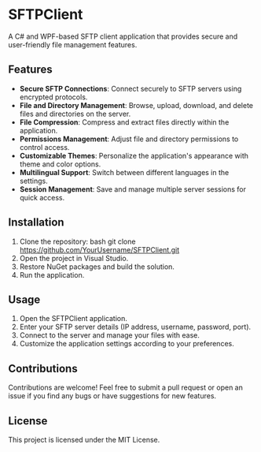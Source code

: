 # SFTPClient

A C# and WPF-based SFTP client application that provides secure and user-friendly file management features.

## Features

- **Secure SFTP Connections**: Connect securely to SFTP servers using encrypted protocols.
- **File and Directory Management**: Browse, upload, download, and delete files and directories on the server.
- **File Compression**: Compress and extract files directly within the application.
- **Permissions Management**: Adjust file and directory permissions to control access.
- **Customizable Themes**: Personalize the application's appearance with theme and color options.
- **Multilingual Support**: Switch between different languages in the settings.
- **Session Management**: Save and manage multiple server sessions for quick access.

## Installation

1. Clone the repository:
   bash git clone https://github.com/YourUsername/SFTPClient.git
2. Open the project in Visual Studio.
3. Restore NuGet packages and build the solution.
4. Run the application.

## Usage
1. Open the SFTPClient application.
2. Enter your SFTP server details (IP address, username, password, port).
3. Connect to the server and manage your files with ease.
4. Customize the application settings according to your preferences.

## Contributions
Contributions are welcome! Feel free to submit a pull request or open an issue if you find any bugs or have suggestions for new features.

## License
This project is licensed under the MIT License.
